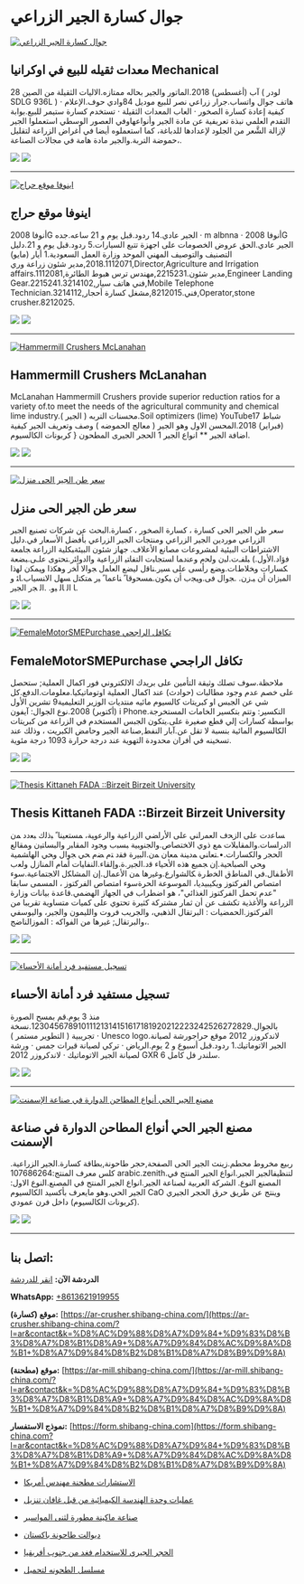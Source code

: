 # جوال كسارة الجير الزراعي

<a href="https://swt.shibang-china.com/?l=ar&img&k=%D8%AC%D9%88%D8%A7%D9%84+%D9%83%D8%B3%D8%A7%D8%B1%D8%A9+%D8%A7%D9%84%D8%AC%D9%8A%D8%B1+%D8%A7%D9%84%D8%B2%D8%B1%D8%A7%D8%B9%D9%8A" target="_blank">![جوال كسارة الجير الزراعي](http://static.shibang-china.com/all-800x300/709.jpg)</a>

## معدات ثقيله للبيع في اوكرانيا Mechanical
28 آب (أغسطس) 2018.الماتور والجير بحاله ممتازه.الاليات الثقيلة من الصين ( لودر SDLG 936L ) هاتف جوال واتساب.جرار زراعي نصر للبيع موديل 84وادي حوف.الإعلام · كيفية إعادة كسارة الصخور · العاب المعدات الثقيلة · تستخدم كسارة ستيمر للبيع.بوابة التقدم العلمي نبذة تعريفية عن مادة الجير وأنواعهاوفي العصور الوسطي استعملوا الجير لإزالة الشَّعر من الجلود لإعدادها للدباغة، كما استعملوه أيضا في أغراض الزراعة لتقليل حموضة التربة.والجير مادة هامة في مجالات الصناعة،.


<a href="https://whatsapp.shibangsoft.com/WhatsApp.php" target="_blank" title="WhatsApp">![](http://static.shibang-china.com/icon/whatsapp.png)</a> <a href="https://swt.shibang-china.com/?l=ar&icon&k=%D8%AC%D9%88%D8%A7%D9%84+%D9%83%D8%B3%D8%A7%D8%B1%D8%A9+%D8%A7%D9%84%D8%AC%D9%8A%D8%B1+%D8%A7%D9%84%D8%B2%D8%B1%D8%A7%D8%B9%D9%8A" target="_blank">![](http://static.shibang-china.com/icon/chat-ar.png)</a>

---

<a href="https://swt.shibang-china.com/?l=ar&img&k=%D8%AC%D9%88%D8%A7%D9%84+%D9%83%D8%B3%D8%A7%D8%B1%D8%A9+%D8%A7%D9%84%D8%AC%D9%8A%D8%B1+%D8%A7%D9%84%D8%B2%D8%B1%D8%A7%D8%B9%D9%8A" target="_blank">![اينوفا موقع حراج](http://static.shibang-china.com/all-800x300/921.jpg)</a>

## اينوفا موقع حراج
أنوفا 2008G الجير عادي.14 ردود.قبل يوم و 21 ساعه.جده &middot; m albnna &middot; أنوفا 2008G الجير عادي.الحق عروض الخصومات على اجهزة تتبع السيارات.5 ردود.قبل يوم و 21.دليل التصنيف والتوصيف المهني الموحد وزارة العمل السعودية.1 أيار (مايو) 2018.1112071,مدير شئون زراعة وري,Director,Agriculture and Irrigation affairs.1112081,مدير شئون.2215231,مهندس ترس هبوط الطائرة,Engineer Landing Gear.2215241.3214102,فني هاتف سيار,Mobile Telephone Technician.3214112,فني.8212015,مشغل كسارة أحجار,Operator,stone crusher.8212025.


<a href="https://whatsapp.shibangsoft.com/WhatsApp.php" target="_blank" title="WhatsApp">![](http://static.shibang-china.com/icon/whatsapp.png)</a> <a href="https://swt.shibang-china.com/?l=ar&icon&k=%D8%AC%D9%88%D8%A7%D9%84+%D9%83%D8%B3%D8%A7%D8%B1%D8%A9+%D8%A7%D9%84%D8%AC%D9%8A%D8%B1+%D8%A7%D9%84%D8%B2%D8%B1%D8%A7%D8%B9%D9%8A" target="_blank">![](http://static.shibang-china.com/icon/chat-ar.png)</a>

---

<a href="https://swt.shibang-china.com/?l=ar&img&k=%D8%AC%D9%88%D8%A7%D9%84+%D9%83%D8%B3%D8%A7%D8%B1%D8%A9+%D8%A7%D9%84%D8%AC%D9%8A%D8%B1+%D8%A7%D9%84%D8%B2%D8%B1%D8%A7%D8%B9%D9%8A" target="_blank">![Hammermill Crushers McLanahan](http://static.shibang-china.com/all-800x300/1389.jpg)</a>

## Hammermill Crushers McLanahan
McLanahan Hammermill Crushers provide superior reduction ratios for a variety of.to meet the needs of the agricultural community and chemical lime industry.محسنات التربه ( الجير ).Soil optimizers (lime) YouTube17 شباط (فبراير) 2018.المحسن الاول وهو الجير ( معالج الحموضه ) وصف وتعريف الجير كيفية اضافة الجير ** انواع الجير 1 الحجر الجيرى المطحون { كربونات الكالسيوم.


<a href="https://whatsapp.shibangsoft.com/WhatsApp.php" target="_blank" title="WhatsApp">![](http://static.shibang-china.com/icon/whatsapp.png)</a> <a href="https://swt.shibang-china.com/?l=ar&icon&k=%D8%AC%D9%88%D8%A7%D9%84+%D9%83%D8%B3%D8%A7%D8%B1%D8%A9+%D8%A7%D9%84%D8%AC%D9%8A%D8%B1+%D8%A7%D9%84%D8%B2%D8%B1%D8%A7%D8%B9%D9%8A" target="_blank">![](http://static.shibang-china.com/icon/chat-ar.png)</a>

---

<a href="https://swt.shibang-china.com/?l=ar&img&k=%D8%AC%D9%88%D8%A7%D9%84+%D9%83%D8%B3%D8%A7%D8%B1%D8%A9+%D8%A7%D9%84%D8%AC%D9%8A%D8%B1+%D8%A7%D9%84%D8%B2%D8%B1%D8%A7%D8%B9%D9%8A" target="_blank">![سعر طن الجير الحى منزل](http://static.shibang-china.com/all-800x300/1438.jpg)</a>

## سعر طن الجير الحى منزل
سعر طن الجير الحى كسارة ، كسارة الصخور ، كسارة.البحث عن شركات تصنيع الجير الزراعي موردين الجير الزراعي ومنتجات الجير الزراعي بأفضل الأسعار في.دليل الاشتراطات البيئية لمشروعات مصانع الأعلاف. جهاز شئون البيئةﺒﻜﻠﻴﺔ ﺍﻟﺯﺭﺍﻋﺔ ﺠﺎﻤﻌﺔ ﻓﺅﺍﺩ.ﺍﻷﻭل.) ﺒﻠﻔـﺕ.ﻟﺒﻥ ﻭﻟﺤﻡ ﻭﻋﻨﺩﻤﺎ ﺍﺴﺘﺠﺎﺒﺕ ﺍﻟﺘﻔﺎﺘﻴ ﺍﻟﺯﺭﺍﻋﻴﺔ ﻭﺍﻟﺩﻭﺍﺌﺭ.ﺘﺤﺘﻭﻯ ﻋﻠـﻰ.ﺒﻀﻌﺔ ﻜﺴﺎﺭﺍﺕ ﻭﺨﻼﻁﺎﺕ.ﻭﻀﻊ ﺭﺃﺴﻰ ﻋﻠﻰ ﺴﻴﺭ.ﻨﺎﻗل ﻟﻴﻀﻊ ﺍﻟﻌﺎﻤل ﺠﻭﺍﻻ ﺃﺨﺭ ﻭﻫﻜﺫﺍ ﻭﻴﻤﻜﻥ ﻟﻬﺫﺍ ﺍﻟﻤﻴﺯﺍﻥ ﺃﻥ ﻴـﺯﻥ. .ﺠﻭﺍل ﻓﻰ.ﻭﻴﺠﺏ ﺃﻥ ﻴﻜﻭﻥ.ﻤﺴﺤﻭﻗﺎﹰ ﻨﺎﻋﻤﺎﹰ ﻴﺭ ﻤﺘﻜﺘل ﺴﻬل ﺍﻻﻨﺴﻴﺎﺏ.ﺎﺌ ﻭ ﺎ ﺍﻟ ﺎﻟ ﻴﻭ. .ﺍﻟ ﺠﺭ ﺍﻟﺠﻴﺭ.


<a href="https://whatsapp.shibangsoft.com/WhatsApp.php" target="_blank" title="WhatsApp">![](http://static.shibang-china.com/icon/whatsapp.png)</a> <a href="https://swt.shibang-china.com/?l=ar&icon&k=%D8%AC%D9%88%D8%A7%D9%84+%D9%83%D8%B3%D8%A7%D8%B1%D8%A9+%D8%A7%D9%84%D8%AC%D9%8A%D8%B1+%D8%A7%D9%84%D8%B2%D8%B1%D8%A7%D8%B9%D9%8A" target="_blank">![](http://static.shibang-china.com/icon/chat-ar.png)</a>

---

<a href="https://swt.shibang-china.com/?l=ar&img&k=%D8%AC%D9%88%D8%A7%D9%84+%D9%83%D8%B3%D8%A7%D8%B1%D8%A9+%D8%A7%D9%84%D8%AC%D9%8A%D8%B1+%D8%A7%D9%84%D8%B2%D8%B1%D8%A7%D8%B9%D9%8A" target="_blank">![FemaleMotorSMEPurchase تكافل الراجحي](http://static.shibang-china.com/all-800x300/754.jpg)</a>

## FemaleMotorSMEPurchase تكافل الراجحي
ملاحظة.سوف تصلك وثيقة التأمين على بريدك الالكتروني فور اكمال العملية; ستحصل على خصم عدم وجود مطالبات (حوادث) عند اكمال العملية اوتوماتيكيا.معلومات.الدفع.كل شي عن الجبس او كبريتات كالسيوم مائيه منتديات الوزير التعليمية9 تشرين الأول (أكتوبر) 2008.نوع الجوال: آيفون i Phone.التكسير: وتتم بتكسير الخامات المستخرجة بواسطة كسارات إلي قطع صغيرة على.يتكون الجبس المستخدم في الزراعة من كبريتات الكالسيوم المائية بنسبة لا تقل عن.آبار النفط,صناعة الجير وحامض الكبريت ، وذلك عند تسخينه في أفران محدودة التهوية عند درجة حرارة 1093 درجة مئوية.


<a href="https://whatsapp.shibangsoft.com/WhatsApp.php" target="_blank" title="WhatsApp">![](http://static.shibang-china.com/icon/whatsapp.png)</a> <a href="https://swt.shibang-china.com/?l=ar&icon&k=%D8%AC%D9%88%D8%A7%D9%84+%D9%83%D8%B3%D8%A7%D8%B1%D8%A9+%D8%A7%D9%84%D8%AC%D9%8A%D8%B1+%D8%A7%D9%84%D8%B2%D8%B1%D8%A7%D8%B9%D9%8A" target="_blank">![](http://static.shibang-china.com/icon/chat-ar.png)</a>

---

<a href="https://swt.shibang-china.com/?l=ar&img&k=%D8%AC%D9%88%D8%A7%D9%84+%D9%83%D8%B3%D8%A7%D8%B1%D8%A9+%D8%A7%D9%84%D8%AC%D9%8A%D8%B1+%D8%A7%D9%84%D8%B2%D8%B1%D8%A7%D8%B9%D9%8A" target="_blank">![Thesis Kittaneh FADA ::Birzeit Birzeit University](http://static.shibang-china.com/all-800x300/180.jpg)</a>

## Thesis Kittaneh FADA ::Birzeit Birzeit University
ﺴﺎﻋﺩﺕ ﻋﻠﻰ ﺍﻟﺯﺤﻑ ﺍﻟﻌﻤﺭﺍﻨﻲ ﻋﻠﻰ ﺍﻷﺭﺍﻀﻲ ﺍﻟﺯﺭﺍﻋﻴﺔ ﻭﺍﻟﺭﻋﻭﻴﺔ، ﻤﺴﺘﻌﻴﻨﺎﹰ ﺒﺫﻟﻙ ﺒﻌﺩﺩ ﻤﻥ ﺍﻟﺩﺭﺍﺴﺎﺕ.ﻭﺍﻟﻤﻘﺎﺒﻼﺕ ﻤﻊ ﺫﻭﻱ ﺍﻻﺨﺘﺼﺎﺹ.ﻭﺍﻟﺠﻨﻭﺒﻴﺔ ﺒﺴﺒﺏ ﻭﺠﻭﺩ ﺍﻟﻤﻘﺎﺒﺭ ﻭﺍﻟﺒﺴﺎﺘﻴﻥ ﻭﻤﻘﺎﻟﻊ ﺍﻟﺤﺠﺭ ﻭﺍﻟﻜﺴﺎﺭﺍﺕ.•.ﺘﻌﺎﻨﻲ ﻤﺩﻴﻨﺔ ﻤﻌﺎﻥ ﻤﻥ.ﺍﻟﺒﻴﺭﺓ ﻓﻘﺩ ﺘﻡ ﻀﻡ ﺤﻲ ﺠﻭﺍل ﻭﺤﻲ ﺍﻟﻬﺎﺸﻤﻴﺔ ﻭﺤﻲ ﺍﻟﺼﺒﺎﺤﻴﺔ.ﺇﻥ ﺠﻤﻴﻊ ﻫﺫﻩ ﺍﻷﺤﻴﺎﺀ ﻗﺩ.ﺍﻟﺠﻴﺭ.ﺓ.ﻭﺇﻟﻘﺎﺀ.ﺍﻟﻨﻔﺎﻴﺎﺕ ﺃﻤﺎﻡ ﺍﻟﻤﻨﺎﺯل ﻭﻟﻌﺏ ﺍﻷﻁﻔﺎل.ﻓﻲ ﺍﻟﻤﻨﺎﻁﻕ ﺍﻟﺨﻁﺭﺓ ﻜﺎﻟﺸﻭﺍﺭﻉ.ﻭﻏﻴﺭﻫﺎ ﻤﻥ ﺍﻷﻋﻤﺎل.ﺇﻥ ﺍﻟﻤﺸﺎﻜل ﺍﻻﺠﺘﻤﺎﻋﻴﺔ.سوء امتصاص الفركتوز ويكيبيديا، الموسوعة الحرةسوء امتصاص الفركتوز ، المسمى سابقا &quot;عدم تحمل الفركتوز الغذائي&quot;، هو اضطراب في الجهاز الهضمي.قاعدة بيانات وزارة الزراعة والأغذية تكشف عن أن ثمار مشتركة كثيرة تحتوي على كميات متساوية تقريبا من الفركتوز.الحمضيات : البرتقال الذهبي، والجريب فروت والليمون والجير، واليوسفي والبرتقال; غيرها من الفواكه : الموزالناضج،.


<a href="https://whatsapp.shibangsoft.com/WhatsApp.php" target="_blank" title="WhatsApp">![](http://static.shibang-china.com/icon/whatsapp.png)</a> <a href="https://swt.shibang-china.com/?l=ar&icon&k=%D8%AC%D9%88%D8%A7%D9%84+%D9%83%D8%B3%D8%A7%D8%B1%D8%A9+%D8%A7%D9%84%D8%AC%D9%8A%D8%B1+%D8%A7%D9%84%D8%B2%D8%B1%D8%A7%D8%B9%D9%8A" target="_blank">![](http://static.shibang-china.com/icon/chat-ar.png)</a>

---

<a href="https://swt.shibang-china.com/?l=ar&img&k=%D8%AC%D9%88%D8%A7%D9%84+%D9%83%D8%B3%D8%A7%D8%B1%D8%A9+%D8%A7%D9%84%D8%AC%D9%8A%D8%B1+%D8%A7%D9%84%D8%B2%D8%B1%D8%A7%D8%B9%D9%8A" target="_blank">![تسجيل مستفيد فرد أمانة الأحساء](http://static.shibang-china.com/all-800x300/416.jpg)</a>

## تسجيل مستفيد فرد أمانة الأحساء
منذ 3 يوم.قم بمسح الصورة بالجوال.12304567891011121314151617181920212223242526272829.نسخة تجريبية ( التطوير مستمر ) &middot; Unesco logo.لاندكروزر 2012 موقع حراجورشة لصيانة الجير الاتوماتيك.1 ردود.قبل أسبوع و 2 يوم.الرياض &middot; تركي لصيانة قيرات جمس &middot; ورشة لصيانة الجير الاتوماتيك &middot; لاندكروزر 2012 GXR 6 سلندر فل كامل.


<a href="https://whatsapp.shibangsoft.com/WhatsApp.php" target="_blank" title="WhatsApp">![](http://static.shibang-china.com/icon/whatsapp.png)</a> <a href="https://swt.shibang-china.com/?l=ar&icon&k=%D8%AC%D9%88%D8%A7%D9%84+%D9%83%D8%B3%D8%A7%D8%B1%D8%A9+%D8%A7%D9%84%D8%AC%D9%8A%D8%B1+%D8%A7%D9%84%D8%B2%D8%B1%D8%A7%D8%B9%D9%8A" target="_blank">![](http://static.shibang-china.com/icon/chat-ar.png)</a>

---

<a href="https://swt.shibang-china.com/?l=ar&img&k=%D8%AC%D9%88%D8%A7%D9%84+%D9%83%D8%B3%D8%A7%D8%B1%D8%A9+%D8%A7%D9%84%D8%AC%D9%8A%D8%B1+%D8%A7%D9%84%D8%B2%D8%B1%D8%A7%D8%B9%D9%8A" target="_blank">![مصنع الجير الحي أنواع المطاحن الدوارة في صناعة الإسمنت](http://static.shibang-china.com/all-800x300/653.jpg)</a>

## مصنع الجير الحي أنواع المطاحن الدوارة في صناعة الإسمنت
.ربيع مخروط محطم.زينث الجير الحى الصفحة,حجر طاحونة,بطاقة كسارة.الجير الزراعية كلس معرف المنتج:107686264 arabic.zenith.لتنظيفالجير الجير.انواع الجير المنتج في المصنع النوع. الشركة العربية لصناعة الجير.انواع الجير المنتج في المصنع.النوع الاول: الجير الحي.وهو مايعرف بأكسيد الكالسيوم CaO وينتج عن طريق حرق الحجر الجيري (كربونات الكالسيوم) داخل فرن عمودي.


<a href="https://whatsapp.shibangsoft.com/WhatsApp.php" target="_blank" title="WhatsApp">![](http://static.shibang-china.com/icon/whatsapp.png)</a> <a href="https://swt.shibang-china.com/?l=ar&icon&k=%D8%AC%D9%88%D8%A7%D9%84+%D9%83%D8%B3%D8%A7%D8%B1%D8%A9+%D8%A7%D9%84%D8%AC%D9%8A%D8%B1+%D8%A7%D9%84%D8%B2%D8%B1%D8%A7%D8%B9%D9%8A" target="_blank">![](http://static.shibang-china.com/icon/chat-ar.png)</a>

---
## اتصل بنا:

**الدردشة الآن:** [انقر للدردشة](https://swt.shibang-china.com?l=ar&contact&k=%D8%AC%D9%88%D8%A7%D9%84+%D9%83%D8%B3%D8%A7%D8%B1%D8%A9+%D8%A7%D9%84%D8%AC%D9%8A%D8%B1+%D8%A7%D9%84%D8%B2%D8%B1%D8%A7%D8%B9%D9%8A)

**WhatsApp:**  [+8613621919955](https://whatsapp.shibangsoft.com/WhatsApp.php)

**موقع (كسارة):** [https://ar-crusher.shibang-china.com/](https://ar-crusher.shibang-china.com/?l=ar&contact&k=%D8%AC%D9%88%D8%A7%D9%84+%D9%83%D8%B3%D8%A7%D8%B1%D8%A9+%D8%A7%D9%84%D8%AC%D9%8A%D8%B1+%D8%A7%D9%84%D8%B2%D8%B1%D8%A7%D8%B9%D9%8A)

**موقع (مطحنة):** [https://ar-mill.shibang-china.com/](https://ar-mill.shibang-china.com/?l=ar&contact&k=%D8%AC%D9%88%D8%A7%D9%84+%D9%83%D8%B3%D8%A7%D8%B1%D8%A9+%D8%A7%D9%84%D8%AC%D9%8A%D8%B1+%D8%A7%D9%84%D8%B2%D8%B1%D8%A7%D8%B9%D9%8A)

**نموذج الاستفسار:** [https://form.shibang-china.com](https://form.shibang-china.com?l=ar&contact&k=%D8%AC%D9%88%D8%A7%D9%84+%D9%83%D8%B3%D8%A7%D8%B1%D8%A9+%D8%A7%D9%84%D8%AC%D9%8A%D8%B1+%D8%A7%D9%84%D8%B2%D8%B1%D8%A7%D8%B9%D9%8A)

* [الاستشارات مطحنة مهندس أمريكا](../35/%D8%A7%D9%84%D8%A7%D8%B3%D8%AA%D8%B4%D8%A7%D8%B1%D8%A7%D8%AA%20%D9%85%D8%B7%D8%AD%D9%86%D8%A9%20%D9%85%D9%87%D9%86%D8%AF%D8%B3%20%D8%A3%D9%85%D8%B1%D9%8A%D9%83%D8%A7.md)

* [عمليات وحدة الهندسة الكيميائية من قبل غافان تنزيل](../31/%D8%B9%D9%85%D9%84%D9%8A%D8%A7%D8%AA%20%D9%88%D8%AD%D8%AF%D8%A9%20%D8%A7%D9%84%D9%87%D9%86%D8%AF%D8%B3%D8%A9%20%D8%A7%D9%84%D9%83%D9%8A%D9%85%D9%8A%D8%A7%D8%A6%D9%8A%D8%A9%20%D9%85%D9%86%20%D9%82%D8%A8%D9%84%20%D8%BA%D8%A7%D9%81%D8%A7%D9%86%20%D8%AA%D9%86%D8%B2%D9%8A%D9%84.md)

* [صناعة ماكينة مطورة لثنى المواسير](../33/%D8%B5%D9%86%D8%A7%D8%B9%D8%A9%20%D9%85%D8%A7%D9%83%D9%8A%D9%86%D8%A9%20%D9%85%D8%B7%D9%88%D8%B1%D8%A9%20%D9%84%D8%AB%D9%86%D9%89%20%D8%A7%D9%84%D9%85%D9%88%D8%A7%D8%B3%D9%8A%D8%B1.md)

* [ديوالت طاحونة باكستان](../33/%D8%AF%D9%8A%D9%88%D8%A7%D9%84%D8%AA%20%D8%B7%D8%A7%D8%AD%D9%88%D9%86%D8%A9%20%D8%A8%D8%A7%D9%83%D8%B3%D8%AA%D8%A7%D9%86.md)

* [الحجر الجيري للاستخدام فغد من جنوب أفريقيا](../34/%D8%A7%D9%84%D8%AD%D8%AC%D8%B1%20%D8%A7%D9%84%D8%AC%D9%8A%D8%B1%D9%8A%20%D9%84%D9%84%D8%A7%D8%B3%D8%AA%D8%AE%D8%AF%D8%A7%D9%85%20%D9%81%D8%BA%D8%AF%20%D9%85%D9%86%20%D8%AC%D9%86%D9%88%D8%A8%20%D8%A3%D9%81%D8%B1%D9%8A%D9%82%D9%8A%D8%A7.md)

* [مسلسل الطحونه لتحميل](../32/%D9%85%D8%B3%D9%84%D8%B3%D9%84%20%D8%A7%D9%84%D8%B7%D8%AD%D9%88%D9%86%D9%87%20%D9%84%D8%AA%D8%AD%D9%85%D9%8A%D9%84.md)